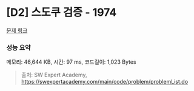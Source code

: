 # [D2] 스도쿠 검증 - 1974 

[문제 링크](https://swexpertacademy.com/main/code/problem/problemDetail.do?contestProbId=AV5Psz16AYEDFAUq) 

### 성능 요약

메모리: 46,644 KB, 시간: 97 ms, 코드길이: 1,023 Bytes



> 출처: SW Expert Academy, https://swexpertacademy.com/main/code/problem/problemList.do